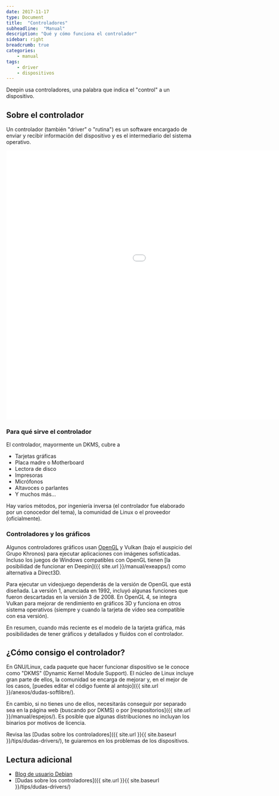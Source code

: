 ```yaml
---
date: 2017-11-17
type: Document
title:  "Controladores"
subheadline:  "Manual"
description: "Qué y cómo funciona el controlador"
sidebar: right
breadcrumb: true
categories:
    - manual
tags:
    - driver
    - dispositivos
---
```


Deepin usa controladores, una palabra que indica el "control" a un dispositivo.

## Sobre el controlador
Un controlador (también "driver" o "rutina") es un software encargado de enviar y recibir información del dispositivo y es el intermediario del sistema operativo.

<div class="flex-video">
        <iframe width="1280" height="720" src="//www.youtube.com/embed/d5BQwOowSiA" frameborder="0" allowfullscreen></iframe>
</div>




### Para qué sirve el controlador
El controlador, mayormente un DKMS, cubre a
* Tarjetas gráficas
* Placa madre o Motherboard
* Lectora de disco
* Impresoras
* Micrófonos
* Altavoces o parlantes
* Y muchos más...

Hay varios métodos, por ingeniería inversa (el controlador fue elaborado por un conocedor del tema), la comunidad de Linux o el proveedor (oficialmente).




### Controladores y los gráficos
Algunos controladores gráficos usan [OpenGL](https://www.opengl.org/) y Vulkan (bajo el auspicio del Grupo Khronos) para ejecutar aplicaciones con imágenes sofisticadas. Incluso los juegos de Windows compatibles con OpenGL tienen [la posibilidad de funcionar en Deepin]({{ site.url }}/manual/exeapps/) como alternativa a Direct3D.

Para ejecutar un videojuego dependerás de la versión de OpenGL que está diseñada. La versión 1, anunciada en 1992, incluyó algunas funciones que fueron descartadas en la versión 3 de 2008. En OpenGL 4, se integra Vulkan para mejorar de rendimiento en gráficos 3D y funciona en otros sistema operativos (siempre y cuando la tarjeta de vídeo sea compatible con esa versión).

En resumen, cuando más reciente es el modelo de la tarjeta gráfica, más posibilidades de tener gráficos y detallados y fluídos con el controlador.

## ¿Cómo consigo el controlador?
En GNU/Linux, cada paquete que hacer funcionar dispositivo se le conoce como "DKMS" (Dynamic Kernel Module Support). El núcleo de Linux incluye gran parte de ellos, la comunidad se encarga de mejorar y, en el mejor de los casos, [puedes editar el código fuente al antojo]({{ site.url }}/anexos/dudas-softlibre/).

En cambio, si no tienes uno de ellos, necesitarás conseguir por separado sea en la página web (buscando por DKMS) o por [respositorios]({{ site.url }}/manual/espejos/). Es posible que algunas distribuciones no incluyan los binarios por motivos de licencia.

Revisa las [Dudas sobre los controladores]({{ site.url }}{{ site.baseurl }}/tips/dudas-drivers/), te guiaremos en los problemas de los dispositivos.

## Lectura adicional
* [Blog de usuario Debian](https://usuariodebian.blogspot.com/2011/04/dkms-dynamic-kernel-module-support.html)
* [Dudas sobre los controladores]({{ site.url }}{{ site.baseurl }}/tips/dudas-drivers/)





